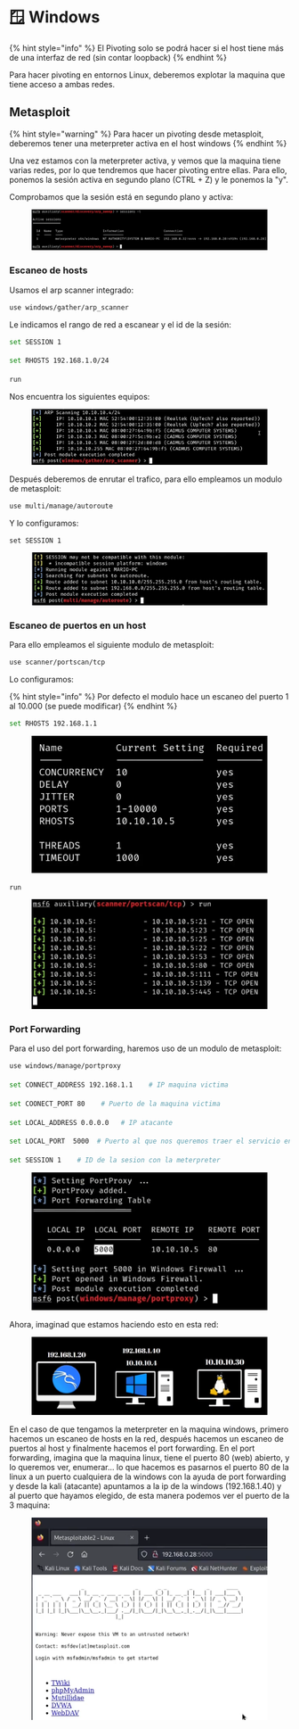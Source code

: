# 🪟 Windows

{% hint style="info" %}
El Pivoting solo se podrá hacer si el host tiene más de una interfaz de red (sin contar loopback)
{% endhint %}

Para hacer pivoting en entornos Linux, deberemos explotar la maquina que tiene acceso a ambas redes.

## Metasploit

{% hint style="warning" %}
Para hacer un pivoting desde metasploit, deberemos tener una meterpreter activa en el host windows
{% endhint %}

Una vez estamos con la meterpreter activa, y vemos que la maquina tiene varias redes, por lo que tendremos que hacer pivoting entre ellas. Para ello, ponemos la sesión activa en segundo plano (CTRL + Z)  y le ponemos la "y".&#x20;

Comprobamos que la sesión está en segundo plano y activa:

<figure><img src="../.gitbook/assets/image (4) (1).png" alt=""><figcaption></figcaption></figure>

### Escaneo de hosts

Usamos el arp scanner integrado:

```bash
use windows/gather/arp_scanner
```

Le indicamos el rango de red a escanear y el id de la sesión:

```bash
set SESSION 1

set RHOSTS 192.168.1.0/24

run
```

Nos encuentra los siguientes equipos:

<figure><img src="../.gitbook/assets/image (1) (1) (1).png" alt=""><figcaption></figcaption></figure>

Después deberemos de enrutar el trafico, para ello empleamos un modulo de metasploit:

```bash
use multi/manage/autoroute
```

Y lo configuramos:

```
set SESSION 1
```

<figure><img src="../.gitbook/assets/image (2) (1) (1).png" alt=""><figcaption></figcaption></figure>

### Escaneo de puertos en un host

Para ello empleamos el siguiente modulo de metasploit:

```bash
use scanner/portscan/tcp
```

Lo configuramos:

{% hint style="info" %}
Por defecto el modulo hace un escaneo del puerto 1 al 10.000 (se puede modificar)
{% endhint %}

```bash
set RHOSTS 192.168.1.1
```

<figure><img src="../.gitbook/assets/image (3) (1) (1).png" alt=""><figcaption></figcaption></figure>

```
run
```

<figure><img src="../.gitbook/assets/image (4) (1) (1).png" alt=""><figcaption></figcaption></figure>

### Port Forwarding

Para el uso del port forwarding, haremos uso de un modulo de metasploit:

```bash
use windows/manage/portproxy

set CONNECT_ADDRESS 192.168.1.1    # IP maquina victima

set COONECT_PORT 80    # Puerto de la maquina victima

set LOCAL_ADDRESS 0.0.0.0   # IP atacante

set LOCAL_PORT  5000  # Puerto al que nos queremos traer el servicio en local

set SESSION 1    # ID de la sesion con la meterpreter
```

<figure><img src="../.gitbook/assets/image (5) (1).png" alt=""><figcaption></figcaption></figure>

Ahora, imaginad que estamos haciendo esto en esta red:

<figure><img src="../.gitbook/assets/image (6) (1).png" alt=""><figcaption></figcaption></figure>

En el caso de que tengamos la meterpreter en la maquina windows, primero hacemos un escaneo de hosts en la red, después hacemos un escaneo de puertos al host y finalmente hacemos el port forwarding. En el port forwarding, imagina que la maquina linux, tiene el puerto 80 (web) abierto, y lo queremos ver, enumerar... lo que hacemos es pasarnos el puerto 80 de la linux a un puerto cualquiera de la windows con la ayuda de port forwarding y desde la kali (atacante) apuntamos a la ip de la windows (192.168.1.40) y al puerto que hayamos elegido, de esta manera podemos ver el puerto de la 3 maquina:

<figure><img src="../.gitbook/assets/image (7) (1).png" alt=""><figcaption></figcaption></figure>
